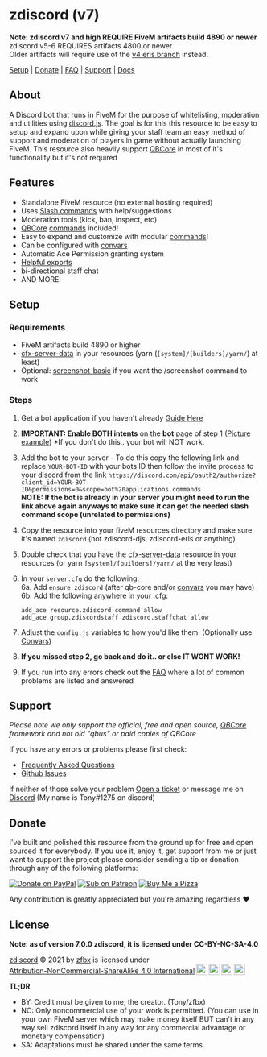 # zdiscord (v7)

**Note: zdiscord v7 and high REQUIRE FiveM artifacts build 4890 or newer**<br>
zdiscord v5-6 REQUIRES artifacts 4800 or newer.<br>
Older artifacts will require use of the [v4 eris branch](https://github.com/zfbx/zdiscord/tree/eris) instead.

[Setup](#setup) | [Donate](#donate) | [FAQ](https://zfbx.github.io/zdiscord/faq) | [Support](#support) | [Docs](https://zfbx.github.io/zdiscord)

## About

A Discord bot that runs in FiveM for the purpose of whitelisting, moderation and utilities using [discord.js](https://discord.js.org/). The goal is for this this resource to be easy to setup and expand upon while giving your staff team an easy method of support and moderation of players in game without actually launching FiveM. This resource also heavily support [QBCore](https://github.com/qbcore-framework) in most of it's functionality but it's not required



## Features

- Standalone FiveM resource (no external hosting required)
- Uses [Slash commands](https://support.discord.com/hc/en-us/articles/1500000368501-Slash-Commands-FAQ) with help/suggestions
- Moderation tools (kick, ban, inspect, etc)
- [QBCore](https://github.com/qbcore-framework) [commands](https://zfbx.github.io/zdiscord/commands) included!
- Easy to expand and customize with modular [commands](https://zfbx.github.io/zdiscord/commands#add-commands)!
- Can be configured with [convars](https://zfbx.github.io/zdiscord/config)
- Automatic Ace Permission granting system
- [Helpful exports](https://zfbx.github.io/zdiscord/exports)
- bi-directional staff chat
- AND MORE!

## Setup

### Requirements
- FiveM artifacts build 4890 or higher
- [cfx-server-data](https://github.com/citizenfx/cfx-server-data) in your resources (yarn (`[system]/[builders]/yarn/`) at least)
- Optional: [screenshot-basic](https://github.com/citizenfx/screenshot-basic) if you want the /screenshot command to work

### Steps
1. Get a bot application if you haven't already [Guide Here](https://discordjs.guide/preparations/setting-up-a-bot-application.html)

2. **IMPORTANT: Enable BOTH intents** on the **bot** page of step 1 ([Picture example](https://zfbx.github.io/zdiscord/images/intents.png)) *If you don't do this.. your bot will NOT work.

3. Add the bot to your server - To do this copy the following link and replace `YOUR-BOT-ID` with your bots ID then follow the invite process to your discord from the link `https://discord.com/api/oauth2/authorize?client_id=YOUR-BOT-ID&permissions=0&scope=bot%20applications.commands`<br> **NOTE: If the bot is already in your server you might need to run the link above again anyways to make sure it can get the needed slash command scope (unrelated to permissions)**

4. Copy the resource into your fiveM resources directory and make sure it's named `zdiscord` (not zdiscord-djs, zdiscord-eris or anything)

5. Double check that you have the [cfx-server-data](https://github.com/citizenfx/cfx-server-data) resource in your resources (or yarn `[system]/[builders]/yarn/` at the very least)

6. In your `server.cfg` do the following:<br>
    6a. Add `ensure zdiscord` (after qb-core and/or [convars](https://zfbx.github.io/zdiscord/convars) you may have)<br>
    6b. Add the following anywhere in your .cfg:
    ```
    add_ace resource.zdiscord command allow
    add_ace group.zdiscordstaff zdiscord.staffchat allow
    ```

7. Adjust the `config.js` variables to how you'd like them. (Optionally use [Convars](https://zfbx.github.io/zdiscord/convars))

8. **If you missed step 2, go back and do it.. or else IT WONT WORK!**

9. If you run into any errors check out the [FAQ](https://zfbx.github.io/zdiscord/faq) where a lot of common problems are listed and answered


## Support

*Please note we only support the official, free and open source, [QBCore](https://github.com/qbcore-framework) framework and not old "qbus" or paid copies of QBCore*

If you have any errors or problems please first check:
- [Frequently Asked Questions](https://zfbx.github.io/zdiscord/faq)
- [Github Issues](https://github.com/zfbx/zdiscord/issues?q=)

If neither of those solve your problem [Open a ticket](https://github.com/zfbx/zdiscord/issues/new/choose) or message me on [Discord](https://discord.gg/M6neBU3cvP) (My name is Tony#1275 on discord)


## Donate

I've built and polished this resource from the ground up for free and open sourced it for everybody. If you use it, enjoy it, get support from me or just want to support the project please consider sending a tip or donation through any of the following platforms:

[![Donate on PayPal](https://img.shields.io/badge/Donate-PayPal-%2300457C?style=for-the-badge&logo=paypal)](https://paypal.me/zfbx)
[![Sub on Patreon](https://img.shields.io/badge/Support-Patreon-%23FF424D?style=for-the-badge&logo=patreon)](https://www.patreon.com/zfbx)
[![Buy Me a Pizza](https://img.shields.io/badge/Pizza-BuyMeACoffee-%23FFDD00?style=for-the-badge&logo=buymeacoffee)](https://www.buymeacoffee.com/zfbx)

Any contribution is greatly appreciated but you're amazing regardless ♥

## License


**Note: as of version 7.0.0 zdiscord, it is licensed under CC-BY-NC-SA-4.0**

<p xmlns:cc="http://creativecommons.org/ns#" xmlns:dct="http://purl.org/dc/terms/"><a property="dct:title" rel="cc:attributionURL" href="https://github.com/zfbx/zdiscord">zdiscord</a> © 2021 by <a rel="cc:attributionURL dct:creator" property="cc:attributionName" href="https://github.com/zfbx">zfbx</a> is licensed under <a href="http://creativecommons.org/licenses/by-nc-sa/4.0/?ref=chooser-v1" target="_blank" rel="license noopener noreferrer" style="display:inline-block;">Attribution-NonCommercial-ShareAlike 4.0 International<img style="height:22px!important;margin-left:3px;vertical-align:text-bottom;" src="https://mirrors.creativecommons.org/presskit/icons/cc.svg?ref=chooser-v1"><img style="height:22px!important;margin-left:3px;vertical-align:text-bottom;" src="https://mirrors.creativecommons.org/presskit/icons/by.svg?ref=chooser-v1"><img style="height:22px!important;margin-left:3px;vertical-align:text-bottom;" src="https://mirrors.creativecommons.org/presskit/icons/nc.svg?ref=chooser-v1"><img style="height:22px!important;margin-left:3px;vertical-align:text-bottom;" src="https://mirrors.creativecommons.org/presskit/icons/sa.svg?ref=chooser-v1"></a></p>

**TL;DR**
- BY: Credit must be given to me, the creator. (Tony/zfbx)
- NC: Only noncommercial use of your work is permitted. (You can use in your own FiveM server which may make money itself BUT can't in any way sell zdiscord itself in any way for any commercial advantage or monetary compensation)
- SA: Adaptations must be shared under the same terms.
